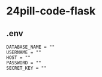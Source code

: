 # 24pill-code-flask

## .env
```
DATABASE_NAME = ""
USERNAME = ""
HOST = ""
PASSWORD = ""
SECRET_KEY = ""
```